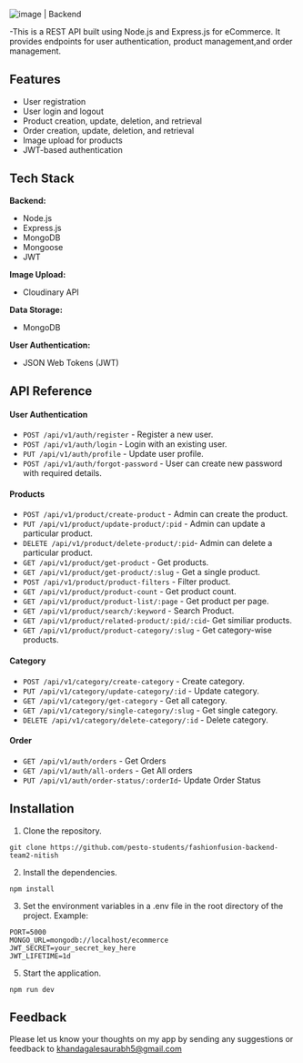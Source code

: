 
![image](https://github.com/Khandagale-Saurabh/fashionfusion-frontend-team2-nitish/assets/59130610/fff642da-a5fa-4b66-9f91-c0902d64cda0)   | Backend


-This is a REST API built using Node.js and Express.js for eCommerce. It provides endpoints for user authentication, product management,and order management.


## Features

- User registration
- User login and logout
- Product creation, update, deletion, and retrieval
- Order creation, update, deletion, and retrieval
- Image upload for products
- JWT-based authentication

## Tech Stack
**Backend:**
- Node.js
- Express.js
- MongoDB
- Mongoose
- JWT

**Image Upload:** 
- Cloudinary API

**Data Storage:** 
- MongoDB

**User Authentication:**
- JSON Web Tokens (JWT)
## API Reference

#### User Authentication
- `POST /api/v1/auth/register` -              Register a new user.
- `POST /api/v1/auth/login` -                 Login with an existing user.
- `PUT /api/v1/auth/profile` -                Update user profile.
- `POST /api/v1/auth/forgot-password` -        User can create new password with required details.

#### Products
- `POST /api/v1/product/create-product` -           Admin can create the product.
- `PUT /api/v1/product/update-product/:pid` -       Admin can update a particular product.
- `DELETE /api/v1/product/delete-product/:pid`-     Admin can delete a particular product.
- `GET /api/v1/product/get-product` -               Get products.
- `GET /api/v1/product/get-product/:slug` -         Get a single product.
- `POST /api/v1/product/product-filters` -          Filter product.
- `GET /api/v1/product/product-count` -             Get product count.
- `GET /api/v1/product/product-list/:page` -        Get product per page.
- `GET /api/v1/product/search/:keyword` -           Search Product.
- `GET /api/v1/product/related-product/:pid/:cid`-  Get similiar products.
- `GET /api/v1/product/product-category/:slug` -    Get category-wise products.

#### Category 
- `POST /api/v1/category/create-category` -       Create category.
- `PUT /api/v1/category/update-category/:id` -    Update category.
- `GET /api/v1/category/get-category` -           Get all category.
- `GET /api/v1/category/single-category/:slug` -  Get single category.
- `DELETE /api/v1/category/delete-category/:id` - Delete category.

#### Order
- `GET /api/v1/auth/orders` -                 Get Orders
- `GET /api/v1/auth/all-orders` -             Get All orders
- `PUT /api/v1/auth/order-status/:orderId`-   Update Order Status           



## Installation


1. Clone the repository.


```
git clone https://github.com/pesto-students/fashionfusion-backend-team2-nitish
```
2. Install the dependencies.

```
npm install 
```

3. Set the environment variables in a .env file in the root directory of the project. 
Example:
```
PORT=5000
MONGO_URL=mongodb://localhost/ecommerce
JWT_SECRET=your_secret_key_here
JWT_LIFETIME=1d

```

5. Start the application.

```
npm run dev

```
## Feedback

Please let us know your thoughts on my app by sending any suggestions or feedback to  khandagalesaurabh5@gmail.com
